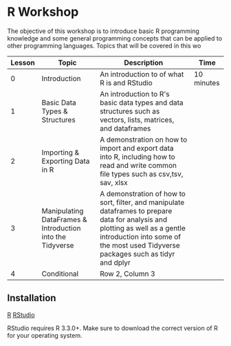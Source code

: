 # R Workshop

The objective of this workshop is to introduce basic R programming knowledge and some general programming concepts that can be applied to other programming languages.
Topics that will be covered in this wo

| Lesson | Topic | Description | Time |
|----------|----------|----------|----------|
| 0 | Introduction | An introduction to of what R is and RStudio | 10 minutes|
| 1 | Basic Data Types & Structures | An introduction to R's basic data types and data structures such as vectors, lists, matrices, and dataframes | |
| 2 | Importing & Exporting Data in R | A demonstration on how to import and export data into R, including how to read and write common file types such as csv,tsv, sav, xlsx| |
| 3 | Manipulating DataFrames & Introduction into the Tidyverse | A demonstration of how to sort, filter, and manipulate dataframes to prepare data for analysis and plotting as well as a gentle introduction into some of the most used Tidyverse packages such as tidyr and dplyr | 
| 4 | Conditional | Row 2, Column 3 |

## Installation
[R](https://cran.rstudio.com/)
[RStudio](https://posit.co/download/rstudio-desktop/)

RStudio requires R 3.3.0+. Make sure to download the correct version of R for your operating system.

